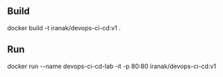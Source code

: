 ## Build

docker build -t iranak/devops-ci-cd:v1 .

## Run

docker run --name devops-ci-cd-lab -it -p 80:80 iranak/devops-ci-cd:v1